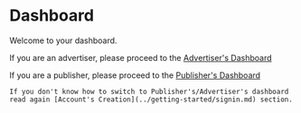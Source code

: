 # Dashboard

Welcome to your dashboard.

If you are an advertiser, please proceed to the [Advertiser's Dashboard](./Advdashboard.md)

If you are a publisher, please proceed to the [Publisher's Dashboard](./Pubdashboard.md)

```admonish note
If you don't know how to switch to Publisher's/Advertiser's dashboard read again [Account's Creation](../getting-started/signin.md) section.
```